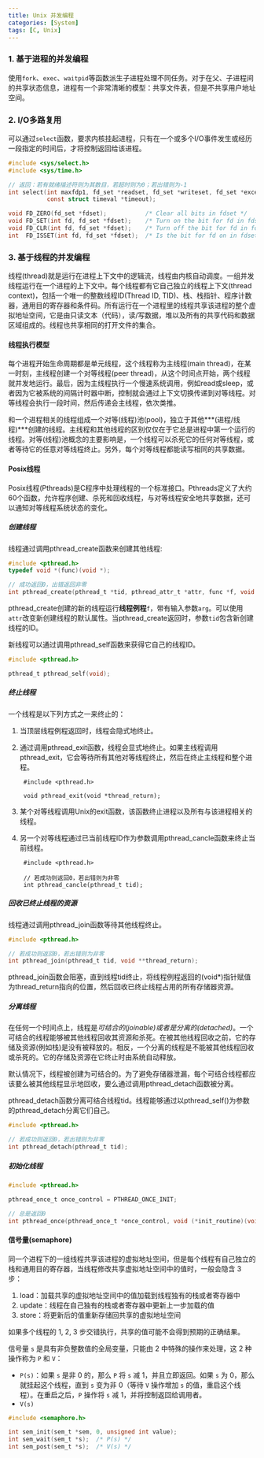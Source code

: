 ```yaml
---
title: Unix 并发编程
categories: [System]
tags: [C, Unix]
---
```


### 1. 基于进程的并发编程

使用`fork`、`exec`、`waitpid`等函数派生子进程处理不同任务。对于在父、子进程间的共享状态信息，进程有一个非常清晰的模型：共享文件表，但是不共享用户地址空间。

### 2. I/O多路复用

可以通过`select`函数，要求内核挂起进程，只有在一个或多个I/O事件发生或经历一段指定的时间后，才将控制返回给该进程。

``` c
#include <sys/select.h>
#include <sys/time.h>

// 返回：若有就绪描述符则为其数目，若超时则为0；若出错则为-1
int select(int maxfdp1, fd_set *readset, fd_set *writeset, fd_set *exceptset,
           const struct timeval *timeout);

void FD_ZERO(fd_set *fdset);           /* Clear all bits in fdset */
void FD_SET(int fd, fd_set *fdset);    /* Turn on the bit for fd in fdset */
void FD_CLR(int fd, fd_set *fdset);    /* Turn off the bit for fd in fdset */
int  FD_ISSET(int fd, fd_set *fdset);  /* Is the bit for fd on in fdset? */
```

### 3. 基于线程的并发编程

线程(thread)就是运行在进程上下文中的逻辑流，线程由内核自动调度。一组并发线程运行在一个进程的上下文中。每个线程都有它自己独立的线程上下文(thread context)，包括一个唯一的整数线程ID(Thread ID, TID)、栈、栈指针、程序计数器，通用目的寄存器和条件码。所有运行在一个进程里的线程共享该进程的整个虚拟地址空间，它是由只读文本（代码），读/写数据，堆以及所有的共享代码和数据区域组成的。线程也共享相同的打开文件的集合。

#### 线程执行模型

每个进程开始生命周期都是单元线程，这个线程称为主线程(main thread)，在某一时刻，主线程创建一个对等线程(peer thread)，从这个时间点开始，两个线程就并发地运行。最后，因为主线程执行一个慢速系统调用，例如read或sleep，或者因为它被系统的间隔计时器中断，控制就会通过上下文切换传递到对等线程。对等线程会执行一段时间，然后传递会主线程，依次类推。

和一个进程相关的线程组成一个对等(线程)池(pool)，独立于其他***(进程/线程)***创建的线程。主线程和其他线程的区别仅仅在于它总是进程中第一个运行的线程。对等(线程)池概念的主要影响是，一个线程可以杀死它的任何对等线程，或者等待它的任意对等线程终止。另外，每个对等线程都能读写相同的共享数据。

#### Posix线程

Posix线程(Pthreads)是C程序中处理线程的一个标准接口。Pthreads定义了大约60个函数，允许程序创建、杀死和回收线程，与对等线程安全地共享数据，还可以通知对等线程系统状态的变化。

##### 创建线程

线程通过调用pthread_create函数来创建其他线程:

``` c
#include <pthread.h>
typedef void *(func)(void *);

// 成功返回0，出错返回非零
int pthread_create(pthread_t *tid, pthread_attr_t *attr, func *f, void *arg);
```

pthread_create创建的新的线程运行**线程例程**`f`，带有输入参数`arg`。可以使用`attr`改变新创建线程的默认属性。当pthread_create返回时，参数`tid`包含新创建线程的ID。

新线程可以通过调用pthread_self函数来获得它自己的线程ID。

``` C
#include <pthread.h>

pthread_t pthread_self(void);
```

##### 终止线程

一个线程是以下列方式之一来终止的：
1. 当顶层线程例程返回时，线程会隐式地终止。
2. 通过调用pthread_exit函数，线程会显式地终止。如果主线程调用pthread_exit，它会等待所有其他对等线程终止，然后在终止主线程和整个进程。

        #include <pthread.h>

        void pthread_exit(void *thread_return);

3. 某个对等线程调用Unix的exit函数，该函数终止进程以及所有与该进程相关的线程。
4. 另一个对等线程通过已当前线程ID作为参数调用pthread_cancle函数来终止当前线程。

        #include <pthread.h>

        // 若成功则返回0，若出错则为非零
        int pthread_cancle(pthread_t tid);

##### 回收已终止线程的资源

线程通过调用pthread_join函数等待其他线程终止。

``` c
#include <pthread.h>

// 若成功则返回0，若出错则为非零
int pthread_join(pthread_t tid, void **thread_return);
```

pthread_join函数会阻塞，直到线程tid终止，将线程例程返回的(void*)指针赋值为thread_return指向的位置，然后回收已终止线程占用的所有存储器资源。

##### 分离线程

在任何一个时间点上，线程是*可结合的(joinable)*或者是*分离的(detached)*。一个可结合的线程能够被其他线程回收其资源和杀死。在被其他线程回收之前，它的存储及资源(例如栈)是没有被释放的。相反，一个分离的线程是不能被其他线程回收或杀死的。它的存储及资源在它终止时由系统自动释放。

默认情况下，线程被创建为可结合的。为了避免存储器泄漏，每个可结合线程都应该要么被其他线程显示地回收，要么通过调用pthread_detach函数被分离。

pthread_detach函数分离可结合线程tid。线程能够通过以pthread_self()为参数的pthread_detach分离它们自己。

``` c
#include <pthread.h>

// 若成功则返回0，若出错则为非零
int pthread_detach(pthread_t tid);
```

##### 初始化线程

``` c
#include <pthread.h>

pthread_once_t once_control = PTHREAD_ONCE_INIT;

// 总是返回0
int pthread_once(pthread_once_t *once_control, void (*init_routine)(void));
```

#### 信号量(semaphore)

同一个进程下的一组线程共享该进程的虚拟地址空间，但是每个线程有自己独立的栈和通用目的寄存器，当线程修改共享虚拟地址空间中的值时，一般会隐含 3 步：
1. load：加载共享的虚拟地址空间中的值加载到线程独有的栈或者寄存器中
2. update：线程在自己独有的栈或者寄存器中更新上一步加载的值
3. store：将更新后的值重新存储回共享的虚拟地址空间

如果多个线程的 1, 2, 3 步交错执行，共享的值可能不会得到预期的正确结果。

信号量 `s` 是具有非负整数值的全局变量，只能由 2 中特殊的操作来处理，这 2 种操作称为 `P` 和 `V`：
* `P(s)`：如果 `s` 是非 0 的，那么 `P` 将 `s` 减 1，并且立即返回。如果 `s` 为 0，那么就挂起这个线程，直到 `s` 变为非 0（等待 `V` 操作增加 `s` 的值，重启这个线程）。在重启之后，`P` 操作将 `s` 减 1，并将控制返回给调用者。
* `V(s)`

``` c
#include <semaphore.h>

int sem_init(sem_t *sem, 0, unsigned int value);
int sem_wait(sem_t *s);  /* P(s) */
int sem_post(sem_t *s);  /* V(s) */
```
